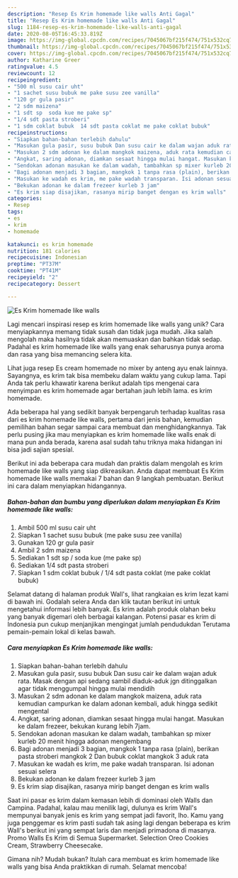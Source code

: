 ```yaml
---
description: "Resep Es Krim homemade like walls Anti Gagal"
title: "Resep Es Krim homemade like walls Anti Gagal"
slug: 1184-resep-es-krim-homemade-like-walls-anti-gagal
date: 2020-08-05T16:45:33.819Z
image: https://img-global.cpcdn.com/recipes/7045067bf215f474/751x532cq70/es-krim-homemade-like-walls-foto-resep-utama.jpg
thumbnail: https://img-global.cpcdn.com/recipes/7045067bf215f474/751x532cq70/es-krim-homemade-like-walls-foto-resep-utama.jpg
cover: https://img-global.cpcdn.com/recipes/7045067bf215f474/751x532cq70/es-krim-homemade-like-walls-foto-resep-utama.jpg
author: Katharine Greer
ratingvalue: 4.5
reviewcount: 12
recipeingredient:
- "500 ml susu cair uht"
- "1 sachet susu bubuk me pake susu zee vanilla"
- "120 gr gula pasir"
- "2 sdm maizena"
- "1 sdt sp  soda kue me pake sp"
- "1/4 sdt pasta stroberi"
- "1 sdm coklat bubuk  14 sdt pasta coklat me pake coklat bubuk"
recipeinstructions:
- "Siapkan bahan-bahan terlebih dahulu"
- "Masukan gula pasir, susu bubuk Dan susu cair ke dalam wajan aduk rata. Masak dengan api sedang sambil diaduk-aduk jgn ditinggalkan agar tidak menggumpal hingga mulai mendidih"
- "Masukan 2 sdm adonan ke dalam mangkok maizena, aduk rata kemudian campurkan ke dalam adonan kembali, aduk hingga sedikit mengental"
- "Angkat, saring adonan, diamkan sesaat hingga mulai hangat. Masukan ke dalam frezeer, bekukan kurang lebih 7jam."
- "Sendokan adonan masukan ke dalam wadah, tambahkan sp mixer kurleb 20 menit hingga adonan mengembang"
- "Bagi adonan menjadi 3 bagian, mangkok 1 tanpa rasa (plain), berikan pasta stroberi mangkok 2 Dan bubuk coklat mangkok 3 aduk rata"
- "Masukan ke wadah es krim, me pake wadah transparan. Isi adonan sesuai selera"
- "Bekukan adonan ke dalam frezeer kurleb 3 jam"
- "Es krim siap disajikan, rasanya mirip banget dengan es krim walls"
categories:
- Resep
tags:
- es
- krim
- homemade

katakunci: es krim homemade 
nutrition: 181 calories
recipecuisine: Indonesian
preptime: "PT37M"
cooktime: "PT41M"
recipeyield: "2"
recipecategory: Dessert

---
```



![Es Krim homemade like walls](https://img-global.cpcdn.com/recipes/7045067bf215f474/751x532cq70/es-krim-homemade-like-walls-foto-resep-utama.jpg)

Lagi mencari inspirasi resep es krim homemade like walls yang unik? Cara menyiapkannya memang tidak susah dan tidak juga mudah. Jika salah mengolah maka hasilnya tidak akan memuaskan dan bahkan tidak sedap. Padahal es krim homemade like walls yang enak seharusnya punya aroma dan rasa yang bisa memancing selera kita.

Lihat juga resep Es cream homemade no mixer by anteng ayu enak lainnya. Sayangnya, es krim tak bisa membeku dalam waktu yang cukup lama. Tapi Anda tak perlu khawatir karena berikut adalah tips mengenai cara menyimpan es krim homemade agar bertahan jauh lebih lama. es krim homemade.

Ada beberapa hal yang sedikit banyak berpengaruh terhadap kualitas rasa dari es krim homemade like walls, pertama dari jenis bahan, kemudian pemilihan bahan segar sampai cara membuat dan menghidangkannya. Tak perlu pusing jika mau menyiapkan es krim homemade like walls enak di mana pun anda berada, karena asal sudah tahu triknya maka hidangan ini bisa jadi sajian spesial.


Berikut ini ada beberapa cara mudah dan praktis dalam mengolah es krim homemade like walls yang siap dikreasikan. Anda dapat membuat Es Krim homemade like walls memakai 7 bahan dan 9 langkah pembuatan. Berikut ini cara dalam menyiapkan hidangannya.

<!--inarticleads1-->

##### Bahan-bahan dan bumbu yang diperlukan dalam menyiapkan Es Krim homemade like walls:

1. Ambil 500 ml susu cair uht
1. Siapkan 1 sachet susu bubuk (me pake susu zee vanilla)
1. Gunakan 120 gr gula pasir
1. Ambil 2 sdm maizena
1. Sediakan 1 sdt sp / soda kue (me pake sp)
1. Sediakan 1/4 sdt pasta stroberi
1. Siapkan 1 sdm coklat bubuk / 1/4 sdt pasta coklat (me pake coklat bubuk)


Selamat datang di halaman produk Wall&#39;s, lihat rangkaian es krim lezat kami di bawah ini. Godalah selera Anda dan klik tautan berikut ini untuk mengetahui informasi lebih banyak. Es krim adalah produk olahan beku yang banyak digemari oleh berbagai kalangan. Potensi pasar es krim di Indonesia pun cukup menjanjikan mengingat jumlah pendudukdan Terutama pemain-pemain lokal di kelas bawah. 

<!--inarticleads2-->

##### Cara menyiapkan Es Krim homemade like walls:

1. Siapkan bahan-bahan terlebih dahulu
1. Masukan gula pasir, susu bubuk Dan susu cair ke dalam wajan aduk rata. Masak dengan api sedang sambil diaduk-aduk jgn ditinggalkan agar tidak menggumpal hingga mulai mendidih
1. Masukan 2 sdm adonan ke dalam mangkok maizena, aduk rata kemudian campurkan ke dalam adonan kembali, aduk hingga sedikit mengental
1. Angkat, saring adonan, diamkan sesaat hingga mulai hangat. Masukan ke dalam frezeer, bekukan kurang lebih 7jam.
1. Sendokan adonan masukan ke dalam wadah, tambahkan sp mixer kurleb 20 menit hingga adonan mengembang
1. Bagi adonan menjadi 3 bagian, mangkok 1 tanpa rasa (plain), berikan pasta stroberi mangkok 2 Dan bubuk coklat mangkok 3 aduk rata
1. Masukan ke wadah es krim, me pake wadah transparan. Isi adonan sesuai selera
1. Bekukan adonan ke dalam frezeer kurleb 3 jam
1. Es krim siap disajikan, rasanya mirip banget dengan es krim walls


Saat ini pasar es krim dalam kemasan lebih di dominasi oleh Walls dan Campina. Padahal, kalau mau menilik lagi, dulunya es krim Wall&#39;s mempunyai banyak jenis es krim yang sempat jadi favorit, lho. Kamu yang juga penggemar es krim pasti sudah tak asing lagi dengan beberapa es krim Wall&#39;s berikut ini yang sempat laris dan menjadi primadona di masanya. Promo Walls Es Krim di Semua Supermarket. Selection Oreo Cookies Cream, Strawberry Cheesecake. 

Gimana nih? Mudah bukan? Itulah cara membuat es krim homemade like walls yang bisa Anda praktikkan di rumah. Selamat mencoba!
